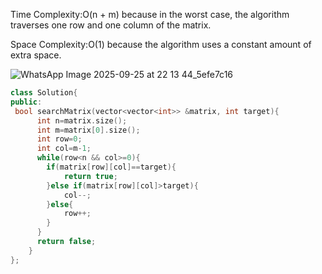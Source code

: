 Time Complexity:O(n + m) because in the worst case, the algorithm traverses one row and one column of the matrix.

Space Complexity:O(1) because the algorithm uses a constant amount of extra space.

![WhatsApp Image 2025-09-25 at 22 13 44_5efe7c16](https://github.com/user-attachments/assets/427f6a2a-59d0-4a2f-95b5-962b0717fc64)

```cpp
class Solution{
public:
 bool searchMatrix(vector<vector<int>> &matrix, int target){
      int n=matrix.size();
      int m=matrix[0].size();
      int row=0;
      int col=m-1;
      while(row<n && col>=0){
        if(matrix[row][col]==target){
            return true;
        }else if(matrix[row][col]>target){
            col--;
        }else{
            row++;
        }
      }
      return false;
    }
};
